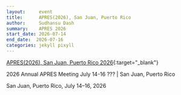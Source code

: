 ```yaml
---
layout:     event
title:      APRES(2026), San Juan, Puerto Rico
author:     Sudhansu Dash
summary:    APRES 2026
start_date: 2026-07-14
end_date:  2026-07-16 
categories: jekyll pixyll
---
```


[APRES(2026), San Juan, Puerto Rico 2026](https://apresinc.com/meetings){:target="_blank"} 

2026 Annual APRES Meeting
July 14-16
??? | San Juan, Puerto Rico

<!--  [Schedule](https://apresinc.com/meetings/meeting-schedule){:target="_blank"} --> 

San Juan, Puerto Rico, July 14–16, 2026
